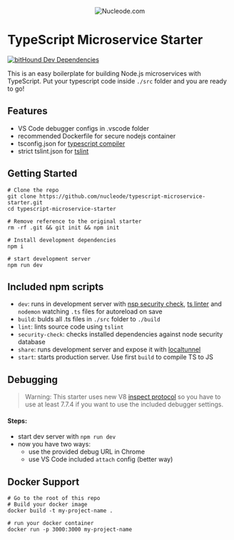 <p align="center"><img src="https://www.nucleode.com/static/img/png/logo_hd.png" alt="Nucleode.com"/></p>

# TypeScript Microservice Starter

[![bitHound Dev Dependencies](https://www.bithound.io/github/nucleode/typescript-microservice-starter/badges/devDependencies.svg)](https://www.bithound.io/github/nucleode/typescript-microservice-starter/master/dependencies/npm)

This is an easy boilerplate for building Node.js microservices with TypeScript. Put your typescript code inside `./src` folder and you are ready to go!

## Features

* VS Code debugger configs in .vscode folder
* recommended Dockerfile for secure nodejs container
* tsconfig.json for [typescript compiler](https://www.typescriptlang.org/docs/handbook/tsconfig-json.html)
* strict tslint.json for [tslint](https://palantir.github.io/tslint/)

## Getting Started

```
# Clone the repo
git clone https://github.com/nucleode/typescript-microservice-starter.git
cd typescript-microservice-starter

# Remove reference to the original starter
rm -rf .git && git init && npm init

# Install development dependencies
npm i

# start development server
npm run dev
```

## Included npm scripts

* `dev`: runs in development server with [nsp security check](https://nodesecurity.io/), [ts linter](https://palantir.github.io/tslint/) and `nodemon` watching `.ts` files for autoreload on save
* `build`: bulds all .ts files in `./src` folder to `./build`
* `lint`: lints source code using `tslint`
* `security-check`: checks installed dependencies against node security database
* `share`: runs development server and expose it with [localtunnel](https://localtunnel.github.io/www/)
* `start`: starts production server. Use first `build` to compile TS to JS

## Debugging
> Warning: This starter uses new V8 [inspect protocol](https://nodejs.org/api/debugger.html) so you have to use at least 7.7.4 if you want to use the included debugger settings.

#### Steps:
* start dev server with `npm run dev`
* now you have two ways:
  * use the provided debug URL in Chrome
  * use VS Code included `attach` config (better way)

## Docker Support

```
# Go to the root of this repo
# Build your docker image
docker build -t my-project-name .

# run your docker container
docker run -p 3000:3000 my-project-name
```
